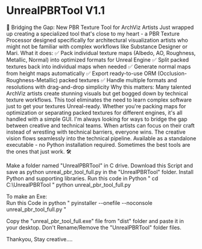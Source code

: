 # UnrealPBRTool V1.1
🚀 Bridging the Gap: New PBR Texture Tool for ArchViz Artists
Just wrapped up creating a specialized tool that's close to my heart - a PBR Texture Processor designed specifically for architectural visualization artists who might not be familiar with complex workflows like Substance Designer or Mari.
What it does: ✅ Pack individual texture maps (Albedo, AO, Roughness, Metallic, Normal) into optimized formats for Unreal Engine ✅ Split packed textures back into individual maps when needed ✅ Generate normal maps from height maps automatically
 ✅ Export ready-to-use ORM (Occlusion-Roughness-Metallic) packed textures ✅ Handle multiple formats and resolutions with drag-and-drop simplicity
Why this matters: Many talented ArchViz artists create stunning visuals but get bogged down by technical texture workflows. This tool eliminates the need to learn complex software just to get your textures Unreal-ready. Whether you're packing maps for optimization or separating packed textures for different engines, it's all handled with a simple GUI.
I'm always looking for ways to bridge the gap between creative and technical teams. When artists can focus on their craft instead of wrestling with technical barriers, everyone wins. The creative vision flows seamlessly into the technical pipeline.
Available as a standalone executable - no Python installation required. Sometimes the best tools are the ones that just work. 🛠️




Make a folder named "UnrealPBRTool" in C drive. Download this Script and save as python unreal_pbr_tool_full.py in the "UnrealPBRTool" folder.
Install Python and supporting libraries.
Run this code in Python " cd C:\UnrealPBRTool "
python unreal_pbr_tool_full.py

To make an Exe:  
Run this Code in python " pyinstaller --onefile --noconsole unreal_pbr_tool_full.py "


Copy the "unreal_pbr_tool_full.exe" file from "dist" folder and paste it in your desktop. Don't Rename/Remove the "UnrealPBRTool" folder files.

Thankyou, Stay creative....
